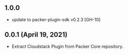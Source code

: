 ## 1.0.0
* update to packer-plugin-sdk v0.2.3 [GH-10]

## 0.0.1 (April 19, 2021)

* Extract Cloudstack Plugin from Packer Core repository.